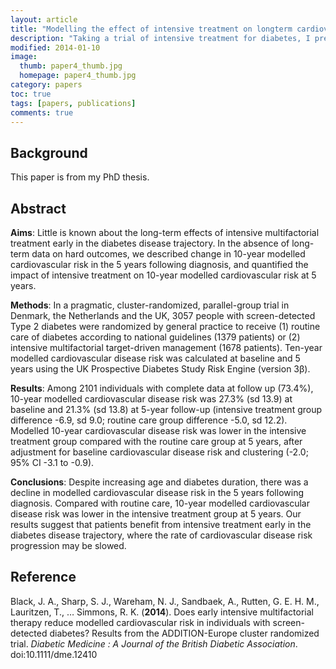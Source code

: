 ```yaml
---
layout: article
title: "Modelling the effect of intensive treatment on longterm cardiovascular disease risk"
description: "Taking a trial of intensive treatment for diabetes, I predicted the difference in long-term outcomes using cardio-metobolic health at the last available follow up point."
modified: 2014-01-10
image: 
  thumb: paper4_thumb.jpg
  homepage: paper4_thumb.jpg
category: papers
toc: true
tags: [papers, publications]
comments: true
---
```


## Background

This paper is from my PhD thesis.

## Abstract

**Aims**: Little is known about the long-term effects of intensive multifactorial treatment
 early in the diabetes disease trajectory. In the absence of long-term data on hard outcomes, 
 we described change in 10-year modelled cardiovascular risk in the 5 years following diagnosis, 
 and quantified the impact of intensive treatment on 10-year modelled cardiovascular 
 risk at 5 years. 
 
**Methods**: In a pragmatic, cluster-randomized, parallel-group trial in Denmark, the Netherlands
 and the UK, 3057 people with screen-detected Type 2 diabetes were randomized by general 
 practice to receive (1) routine care of diabetes according to national guidelines 
 (1379 patients) or (2) intensive multifactorial target-driven management (1678 patients). 
 Ten-year modelled cardiovascular disease risk was calculated at baseline and 5 years using 
 the UK Prospective Diabetes Study Risk Engine (version 3β). 
 
**Results**: Among 2101 individuals with complete data at follow up (73.4%), 10-year modelled
 cardiovascular disease risk was 27.3% (sd 13.9) at baseline and 21.3% (sd 13.8) at 5-year 
 follow-up (intensive treatment group difference -6.9, sd 9.0; routine care group 
 difference -5.0, sd 12.2). Modelled 10-year cardiovascular disease risk was lower in the 
 intensive treatment group compared with the routine care group at 5 years, after 
 adjustment for baseline cardiovascular disease risk and clustering (-2.0; 95% CI -3.1 to -0.9). 
 
**Conclusions**: Despite increasing age and diabetes duration, there was a decline in modelled
 cardiovascular disease risk in the 5 years following diagnosis. Compared with routine 
 care, 10-year modelled cardiovascular disease risk was lower in the intensive treatment 
 group at 5 years. Our results suggest that patients benefit from intensive treatment 
 early in the diabetes disease trajectory, where the rate of cardiovascular disease risk 
 progression may be slowed.

## Reference

Black, J. A., Sharp, S. J., Wareham, N. J., Sandbaek, A., Rutten, G. E. H. M., Lauritzen, T., … Simmons, R. K.
 (**2014**). Does early intensive multifactorial therapy reduce modelled cardiovascular 
 risk in individuals with screen-detected diabetes? Results from the ADDITION-Europe 
 cluster randomized trial. 
 *Diabetic Medicine : A Journal of the British Diabetic Association*. doi:10.1111/dme.12410